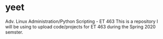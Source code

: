 # yeet
Adv. Linux Administration/Python Scripting - ET 463
This is a repository I will be using to upload code/projects for ET 463 during the Spring 2020 semster. 
